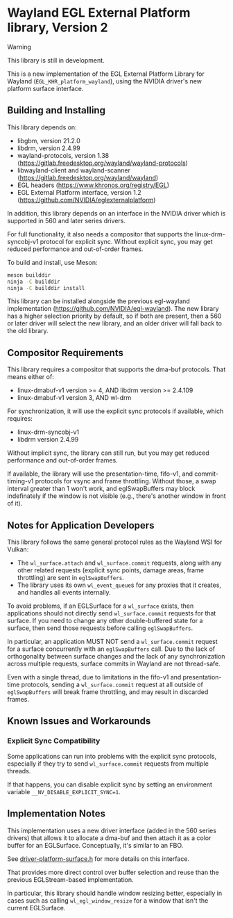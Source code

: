 # Wayland EGL External Platform library, Version 2

> [!warning]
> This library is still in development.

This is a new implementation of the EGL External Platform Library for Wayland
(`EGL_KHR_platform_wayland`), using the NVIDIA driver's new platform surface
interface.

## Building and Installing

This library depends on:
- libgbm, version 21.2.0
- libdrm, version 2.4.99
- wayland-protocols, version 1.38 (https://gitlab.freedesktop.org/wayland/wayland-protocols)
- libwayland-client and wayland-scanner (https://gitlab.freedesktop.org/wayland/wayland)
- EGL headers (https://www.khronos.org/registry/EGL)
- EGL External Platform interface, version 1.2 (https://github.com/NVIDIA/eglexternalplatform)

In addition, this library depends on an interface in the NVIDIA driver which is
supported in 560 and later series drivers.

For full functionality, it also needs a compositor that supports the
linux-drm-syncobj-v1 protocol for explicit sync. Without explicit sync, you may
get reduced performance and out-of-order frames.

To build and install, use Meson:
```sh
meson builddir
ninja -C builddir
ninja -C builddir install
```

This library can be installed alongside the previous egl-wayland implementation
(https://github.com/NVIDIA/egl-wayland). The new library has a higher selection
priority by default, so if both are present, then a 560 or later driver will
select the new library, and an older driver will fall back to the old library.

## Compositor Requirements

This library requires a compositor that supports the dma-buf protocols. That
means either of:
- linux-dmabuf-v1 version >= 4, AND libdrm version >= 2.4.109
- linux-dmabuf-v1 version 3, AND wl-drm

For synchronization, it will use the explicit sync protocols if available,
which requires:
- linux-drm-syncobj-v1
- libdrm version 2.4.99

Without implicit sync, the library can still run, but you may get reduced
performance and out-of-order frames.

If available, the library will use the presentation-time, fifo-v1, and
commit-timing-v1 protocols for vsync and frame throttling. Without those, a
swap interval greater than 1 won't work, and eglSwapBuffers may block
indefinately if the window is not visible (e.g., there's another window in
front of it).

## Notes for Application Developers

This library follows the same general protocol rules as the Wayland WSI for
Vulkan:
- The `wl_surface.attach` and `wl_surface.commit` requests, along with any
  other related requests (explicit sync points, damage areas, frame
  throttling) are sent in `eglSwapBuffers`.
- The library uses its own `wl_event_queue`s for any proxies that it creates,
  and handles all events internally.

To avoid problems, if an EGLSurface for a `wl_surface` exists, then
applications should not directly send `wl_surface.commit` requests for that
surface. If you need to change any other double-buffered state for a surface,
then send those requests before calling `eglSwapBuffers`.

In particular, an application MUST NOT send a `wl_surface.commit` request for
a surface concurrently with an `eglSwapBuffers` call. Due to the lack of
orthogonality between surface changes and the lack of any synchronization
across multiple requests, surface commits in Wayland are not thread-safe.

Even with a single thread, due to limitations in the fifo-v1 and
presentation-time protocols, sending a `wl_surface.commit` request at all
outside of `eglSwapBuffers` will break frame throttling, and may result in
discarded frames.

## Known Issues and Workarounds

### Explicit Sync Compatibility

Some applications can run into problems with the explicit sync protocols,
especially if they try to send `wl_surface.commit` requests from multiple
threads.

If that happens, you can disable explicit sync by setting an environment
variable `__NV_DISABLE_EXPLICIT_SYNC=1`.

## Implementation Notes

This implementation uses a new driver interface (added in the 560 series
drivers) that allows it to allocate a dma-buf and then attach it as a color
buffer for an EGLSurface. Conceptually, it's similar to an FBO.

See [driver-platform-surface.h](src/wayland/driver-platform-surface.h) for more
details on this interface.

That provides more direct control over buffer selection and reuse than the
previous EGLStream-based implementation.

In particular, this library should handle window resizing better, especially in
cases such as calling `wl_egl_window_resize` for a window that isn't the
current EGLSurface.
